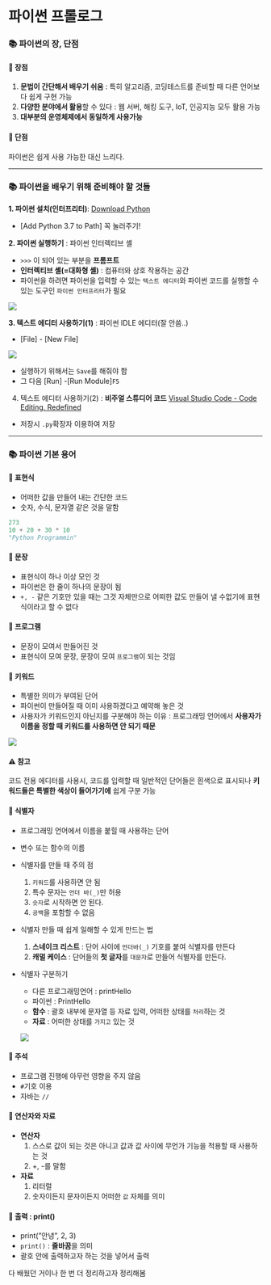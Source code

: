 # 파이썬 프롤로그

### 📚 파이썬의 장, 단점

#### 📝 장점

1. **문법이 간단해서 배우기 쉬움** : 특히 알고리즘, 코딩테스트를 준비할 때 다른 언어보다 쉽게 구현 가능
2. **다양한 분야에서 활용**할 수 있다 : 웹 서버, 해킹 도구, IoT, 인공지능 모두 활용 가능
3. **대부분의 운영체제에서 동일하게 사용가능**

#### 📝 단점

파이썬은 쉽게 사용 가능한 대신 느리다.

***

### 📚 파이썬을 배우기 위해 준비해야 할 것들

**1. 파이썬 설치(인터프리터)**: [Download Python](https://www.python.org/downloads/)

* \[Add Python 3.7 to Path] 꼭 눌러주기!

**2. 파이썬 실행하기** : 파이썬 인터렉티브 셸

* `>>>` 이 되어 있는 부분을 **프롬프트**
* **인터렉티브 셸(=대화형 셸)** : 컴퓨터와 상호 작용하는 공간
* 파이썬을 하려면 파이썬을 입력할 수 있는 `텍스트 에디터`와 파이썬 코드를 실행할 수 있는 도구인 `파이썬 인터프리터`가 필요

![](https://images.velog.io/images/prettylee620/post/33c99024-9b8b-450f-aea9-78a31c170f50/image.png)

**3. 텍스트 에디터 사용하기(1)** : 파이썬 IDLE 에디터(잘 안씀..)

* \[File] - \[New File]

![](https://images.velog.io/images/prettylee620/post/b7b791fe-b4b2-4078-8af9-4815cbee2929/image.png)

* 실행하기 위해서는 `Save`를 해줘야 함
* 그 다음 \[Run] -\[Run Module]`F5`

4. 텍스트 에디터 사용하기(2) : **비주얼 스튜디어 코드** [Visual Studio Code - Code Editing. Redefined](https://code.visualstudio.com/)

* 저장시 `.py`확장자 이용하여 저장

***

### 📚 파이썬 기본 용어

#### 📝 표현식

* 어떠한 값을 만들어 내는 간단한 코드
* 숫자, 수식, 문자열 같은 것을 말함

```python
273
10 + 20 + 30 * 10
"Python Programmin"
```

#### 📝 문장

* 표현식이 하나 이상 모인 것
* 파이썬은 한 줄이 하나의 문장이 됨
* `+, -` 같은 기호만 있을 때는 그것 자체만으로 어떠한 값도 만들어 낼 수없기에 표현식이라고 할 수 없다

#### 📝 프로그램

* 문장이 모여서 만들어진 것
* 표현식이 모여 문장, 문장이 모여 `프로그램`이 되는 것임

#### 📝 키워드

* 특별한 의미가 부여된 단어
* 파이썬이 만들어질 때 이미 사용하겠다고 예약해 놓은 것
* 사용자가 키워드인지 아닌지를 구분해야 하는 이유 : 프로그래밍 언어에서 **사용자가 이름을 정할 때 키워드를 사용하면 안 되기 때문**

![](https://images.velog.io/images/prettylee620/post/cc48ddea-75f6-4d0a-8d63-e756685b0144/image.png)

#### ⚠ 참고

코드 전용 에디터를 사용시, 코드를 입력할 때 일반적인 단어들은 흰색으로 표시되나 **키워드들은 특별한 색상이 들어가기에** 쉽게 구분 가능

#### 📝 식별자

* 프로그래밍 언어에서 이름을 붙힐 때 사용하는 단어
* 변수 또는 함수의 이름
* 식별자를 만들 때 주의 점
  1. `키워드`를 사용하면 안 됨
  2. 특수 문자는 `언더 바(_)`만 허용
  3. `숫자`로 시작하면 안 된다.
  4. `공백`을 포함할 수 없음
* 식별자 만들 때 쉽게 일해할 수 있게 만드는 법
  1. **스네이크 리스트** : 단어 사이에 `언더바(_)` 기호를 붙여 식별자를 만든다
  2. **캐멀 케이스** : 단어들의 **첫 글자**를 `대문자`로 만들어 식별자를 만든다.
*   식별자 구분하기

    * 다른 프로그래밍언어 : printHello
    * 파이썬 : PrintHello
    * **함수** : 괄호 내부에 문자열 등 자료 입력, 어떠한 상태를 `처리`하는 것
    * **자료** : 어떠한 상태를 `가지고` 있는 것

    ![](https://images.velog.io/images/prettylee620/post/caa6409c-1c45-4738-ba10-6be40fd08db4/image.png)

#### 📝 주석

* 프로그램 진행에 아무런 영향을 주지 않음
* `#`기호 이용
* 자바는 `//`

#### 📝 연산자와 자료

* **연산자**
  1. 스스로 값이 되는 것은 아니고 값과 값 사이에 무언가 기능을 적용할 때 사용하는 것
  2. \+, -를 말함
* **자료**
  1. 리터럴
  2. 숫자이든지 문자이든지 어떠한 `값` 자체를 의미

#### 📝 출력 : print()

* print(”안녕”, 2, 3)
* `print()` : **줄바꿈**을 의미
* 괄호 안에 출력하고자 하는 것을 넣어서 출력

다 배웠던 거이나 한 번 더 정리하고자 정리해봄
